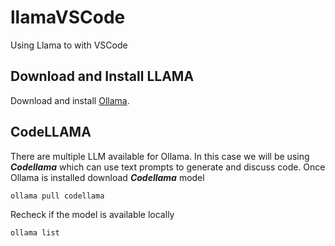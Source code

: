 # llamaVSCode
Using Llama to with VSCode

## Download and Install LLAMA

Download and install [Ollama](https://ollama.com/download). 

## CodeLLAMA

There are multiple LLM available for Ollama. In this case we will be using __*Codellama*__ which can use text prompts to generate and discuss code. Once Ollama is installed download  __*Codellama*__ model
```
ollama pull codellama
```

Recheck if the model is available locally

```
ollama list
```
